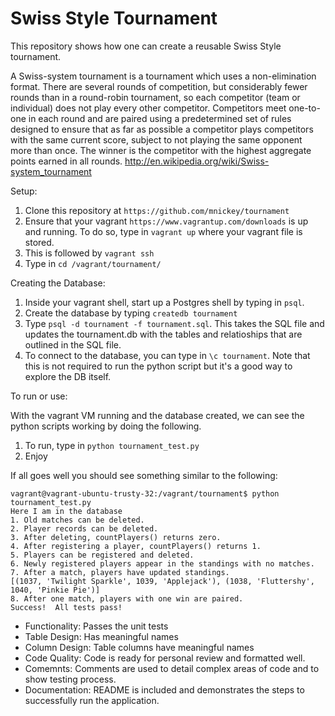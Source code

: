 # Swiss Style Tournament
This repository shows how one can create a reusable Swiss Style tournament. 

A Swiss-system tournament is a tournament which uses a non-elimination format. There are several rounds of competition, but considerably fewer rounds than in a round-robin tournament, so each competitor (team or individual) does not play every other competitor. Competitors meet one-to-one in each round and are paired using a predetermined set of rules designed to ensure that as far as possible a competitor plays competitors with the same current score, subject to not playing the same opponent more than once. The winner is the competitor with the highest aggregate points earned in all rounds. http://en.wikipedia.org/wiki/Swiss-system_tournament

Setup:

1. Clone this repository at `https://github.com/mnickey/tournament`
2. Ensure that your vagrant `https://www.vagrantup.com/downloads` is up and running. To do so, type in `vagrant up` where your vagrant file is stored.
3. This is followed by `vagrant ssh`
4. Type in `cd /vagrant/tournament/`

Creating the Database:

1. Inside your vagrant shell, start up a Postgres shell by typing in `psql`. 
2. Create the database by typing `createdb tournament`
3. Type `psql -d tournament -f tournament.sql`. This takes the SQL file and updates the tournament.db with the tables and relatioships that are outlined in the SQL file.
4. To connect to the database, you can type in `\c tournament`. Note that this is not required to run the python script but it's a good way to explore the DB itself.

To run or use:

With the vagrant VM running and the database created, we can see the python scripts working by doing the following. 

1. To run, type in `python tournament_test.py`
2. Enjoy 

If all goes well you should see something similar to the following:

```
vagrant@vagrant-ubuntu-trusty-32:/vagrant/tournament$ python tournament_test.py 
Here I am in the database
1. Old matches can be deleted.
2. Player records can be deleted.
3. After deleting, countPlayers() returns zero.
4. After registering a player, countPlayers() returns 1.
5. Players can be registered and deleted.
6. Newly registered players appear in the standings with no matches.
7. After a match, players have updated standings.
[(1037, 'Twilight Sparkle', 1039, 'Applejack'), (1038, 'Fluttershy', 1040, 'Pinkie Pie')]
8. After one match, players with one win are paired.
Success!  All tests pass!
```

* Functionality: Passes the unit tests
* Table Design: Has meaningful names
* Column Design: Table columns have meaningful names
* Code Quality: Code is ready for personal review and formatted well.
* Comemnts: Comments are used to detail complex areas of code and to show testing process.
* Documentation: README is included and demonstrates the steps to successfully run the application.
